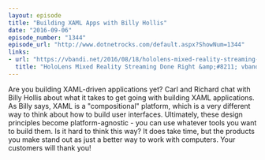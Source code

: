 ```yaml
---
layout: episode
title: "Building XAML Apps with Billy Hollis"
date: "2016-09-06"
episode_number: "1344"
episode_url: "http://www.dotnetrocks.com/default.aspx?ShowNum=1344"
links:
- url: "https://vbandi.net/2016/08/18/hololens-mixed-reality-streaming-done-right/"
  title: "HoloLens Mixed Reality Streaming Done Right &amp;#8211; vbandi.net"
---
```


Are you building XAML-driven applications yet? Carl and Richard chat with Billy Hollis about what it takes to get going with building XAML applications. As Billy says, XAML is a "compositional" platform, which is a very different way to think about how to build user interfaces. Ultimately, these design principles become platform-agnostic - you can use whatever tools you want to build them. Is it hard to think this way? It does take time, but the products you make stand out as just a better way to work with computers. Your customers will thank you!

